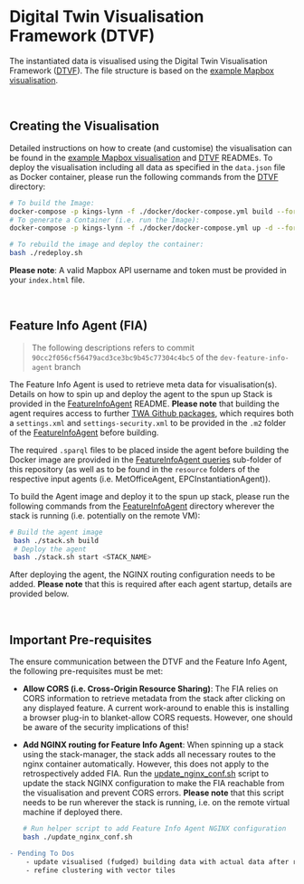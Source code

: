 # Digital Twin Visualisation Framework (DTVF)

The instantiated data is visualised using the Digital Twin Visualisation Framework ([DTVF]). The file structure is based on the [example Mapbox visualisation].

&nbsp;
## Creating the Visualisation

Detailed instructions on how to create (and customise) the visualisation can be found in the [example Mapbox visualisation] and [DTVF] READMEs. To deploy the visualisation including all data as specified in the `data.json` file as Docker container, please run the following commands from the [DTVF] directory:

```bash
# To build the Image:
docker-compose -p kings-lynn -f ./docker/docker-compose.yml build --force-rm
# To generate a Container (i.e. run the Image):
docker-compose -p kings-lynn -f ./docker/docker-compose.yml up -d --force-recreate

# To rebuild the image and deploy the container:
bash ./redeploy.sh
```

**Please note**: A valid Mapbox API username and token must be provided in your `index.html` file.


&nbsp;
## Feature Info Agent (FIA)

> The following descriptions refers to commit `90cc2f056cf56479acd3ce3bc9b45c77304c4bc5` of the `dev-feature-info-agent` branch

The Feature Info Agent is used to retrieve meta data for visualisation(s). Details on how to spin up and deploy the agent to the spun up Stack is provided in the [FeatureInfoAgent] README. **Please note** that building the agent requires access to further [TWA Github packages], which requires both a `settings.xml` and `settings-security.xml` to be provided in the `.m2` folder of the [FeatureInfoAgent] before building.

The required `.sparql` files to be placed inside the agent before building the Docker image are provided in the [FeatureInfoAgent queries] sub-folder of this repository (as well as to be found in the `resource` folders of the respective input agents (i.e. MetOfficeAgent, EPCInstantiationAgent)).

To build the Agent image and deploy it to the spun up stack, please run the following commands from the [FeatureInfoAgent] directory wherever the stack is running (i.e. potentially on the remote VM):

```bash
# Build the agent image
 bash ./stack.sh build
 # Deploy the agent
 bash ./stack.sh start <STACK_NAME>
```
After deploying the agent, the NGINX routing configuration needs to be added. **Please note** that this is required after each agent startup, details are provided below.

&nbsp;
## Important Pre-requisites

The ensure communication between the DTVF and the Feature Info Agent, the following pre-requisites must be met:

* **Allow CORS (i.e. Cross-Origin Resource Sharing)**: The FIA relies on CORS information to retrieve metadata from the stack after clicking on any displayed feature. A current work-around to enable this is installing a browser plug-in to blanket-allow CORS requests. However, one should be aware of the security implications of this!

* **Add NGINX routing for Feature Info Agent**: When spinning up a stack using the stack-manager, the stack adds all necessary routes to the nginx container automatically. However, this does not apply to the retrospectively added FIA. Run the [update_nginx_conf.sh] script to update the stack NGINX configuration to make the FIA reachable from the visualisation and prevent CORS errors. **Please note** that this script needs to be run wherever the stack is running, i.e. on the remote virtual machine if deployed there.

    ```bash
    # Run helper script to add Feature Info Agent NGINX configuration
    bash ./update_nginx_conf.sh
    ```


```diff
- Pending To Dos 
    - update visualised (fudged) building data with actual data after running building matching agent
    - refine clustering with vector tiles
```

<!-- Links -->
[DTVF]: https://github.com/cambridge-cares/TheWorldAvatar/wiki/Digital-Twin-Visualisations
[example Mapbox visualisation]: https://github.com/cambridge-cares/TheWorldAvatar/tree/main/web/digital-twin-vis-framework/example-mapbox-vis
[FeatureInfoAgent]: https://github.com/cambridge-cares/TheWorldAvatar/tree/dev-feature-info-agent/Agents/FeatureInfoAgent
[TWA Github packages]: https://github.com/cambridge-cares/TheWorldAvatar/wiki/Packages

<!-- repositories -->
[FeatureInfoAgent queries]: FeatureInfoAgent/queries
[DTVF]: DTVF
[update_nginx_conf.sh]: /DTVF/FeatureInfoAgent/routing/update_nginx_conf.sh